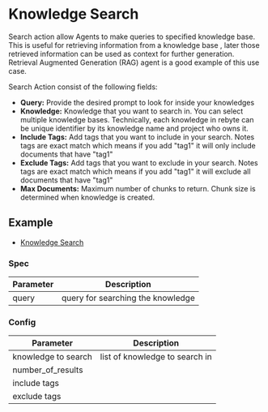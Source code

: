 # Knowledge Search

Search action allow Agents to make queries to specified knowledge base. This is useful for retrieving information from a knowledge base , later those retrieved information can be used as context for further generation. Retrieval Augmented Generation (RAG) agent is a good example of this use case.

Search Action consist of the following fields:

* **Query:** Provide the desired prompt to look for inside your knowledges
* **Knowledge:** Knowledge that you want to search in. You can select multiple knowledge bases. Technically, each knowledge in rebyte can be unique identifier by its knowledge name and project who owns it.
* **Include Tags:** Add tags that you want to include in your search. Notes tags are exact match which means if you add "tag1" it will only include documents that have "tag1"
* **Exclude Tags:** Add tags that you want to exclude in your search. Notes tags are exact match which means if you add "tag1" it will exclude all documents that have "tag1"
* **Max Documents:** Maximum number of chunks to return. Chunk size is determined when knowledge is created.

## Example

* [Knowledge Search](https://rebyte.ai/p/21b2295005587a5375d8/callable/7b4e664f3109d1aedbf1)

### Spec

| Parameter | Description                       |
| --------- | --------------------------------- |
| query     | query for searching the knowledge |

### Config

| Parameter           | Description                    |
| ------------------- | ------------------------------ |
| knowledge to search | list of knowledge to search in |
| number\_of\_results |                                |
| include tags        |                                |
| exclude tags        |                                |
